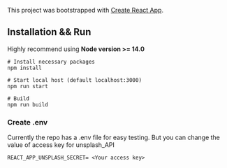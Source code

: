 This project was bootstrapped with [Create React App](https://github.com/facebook/create-react-app).

## Installation && Run

Highly recommend using **Node version >= 14.0**

```
# Install necessary packages
npm install

# Start local host (default localhost:3000)
npm run start

# Build
npm run build
```

### Create .env

Currently the repo has a .env file for easy testing. But you can change the value of access key for unsplash_API

```
REACT_APP_UNSPLASH_SECRET= <Your access key>
```
